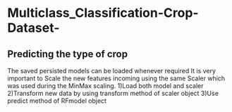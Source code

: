 # Multiclass_Classification-Crop-Dataset-
## Predicting the type of crop

The saved persisted models can be loaded whenever required
It is very important to Scale the new features incoming using the same Scaler which was used during the MinMax scaling.
1)Load both model and scaler
2)Transform new data by using transform method of scaler object
3)Use predict method of RFmodel object




